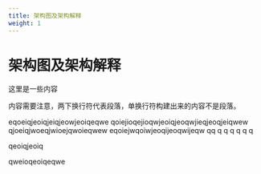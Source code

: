 ```yaml
---
title: 架构图及架构解释
weight: 1
---
```

# 架构图及架构解释

这里是一些内容

内容需要注意，两下换行符代表段落，单换行符构建出来的内容不是段落。

eqoeiqjeoiqjeiqjeowjeoiqeqwe
qoiejioqejioqwjeoiqjeoqwjieqjeoqjeiqwew
qjoeiqjwoeqjwioejqwoieqwew
eqoiejwqoiwjeoqijeoqwijeqw
qq
q
q
q
q
q
q


qeoiqjeoiq

qweioqeoiqeqwe

